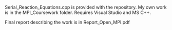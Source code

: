 Serial_Reaction_Equations.cpp is provided with the repository. My own work is in the MPI_Coursework folder. Requires Visual Studio and MS C++.

Final report describing the work is in Report_Open_MPI.pdf
